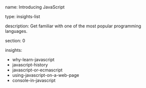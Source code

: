 name: Introducing JavaScript

type: insights-list

description: Get familiar with one of the most popular programming languages. 

section: 0

insights:
  - why-learn-javascript
  - javascript-history
  - javascript-or-ecmascript
  - using-javascript-on-a-web-page
  - console-in-javascript
